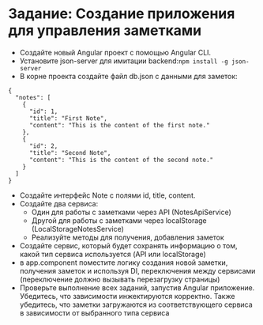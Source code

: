 # Задание: Создание приложения для управления заметками

- Создайте новый Angular проект с помощью Angular CLI.
- Установите json-server для имитации backend:`npm install -g json-server`
- В корне проекта создайте файл db.json с данными для заметок:
```
{
  "notes": [
    {
      "id": 1,
      "title": "First Note",
      "content": "This is the content of the first note."
    },
    {
      "id": 2,
      "title": "Second Note",
      "content": "This is the content of the second note."
    }
  ]
}
```

- Создайте интерфейс Note с полями id, title, content.
- Создайте два сервиса:
  - Один для работы с заметками через API (NotesApiService)
  - Другой для работы с заметками через localStorage (LocalStorageNotesService)
  - Реализуйте методы для получения, добавления заметок
- Создайте сервис, который будет сохранять информацию о том, какой тип сервиса используется (API или localStorage)
- в app.component поместите логику создания новой заметки, получения заметок и используя DI, переключения между сервисами (переключение должно вызывать перезагрузку страницы)
- Проверьте выполнение всех заданий, запустив Angular приложение. Убедитесь, что зависимости инжектируются корректно. Также убедитесь, что заметки загружаются из соответствующего сервиса в зависимости от выбранного типа сервиса

